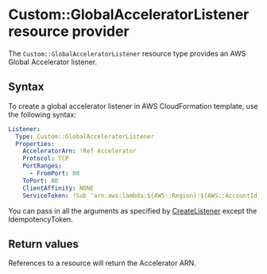 # Custom::GlobalAcceleratorListener resource provider
The `Custom::GlobalAcceleratorListener` resource type provides an AWS Global Accelerator listener.

## Syntax
To create a global accelerator listener in AWS CloudFormation template, use the following syntax:

```yaml
Listener:
  Type: Custom::GlobalAcceleratorListener
  Properties:
    AcceleratorArn: !Ref Accelerator
    Protocol: TCP
    PortRanges:
      - FromPort: 80
	ToPort: 80
    ClientAffinity: NONE
    ServiceToken: !Sub 'arn:aws:lambda:${AWS::Region}:${AWS::AccountId}:function:cfn-global-accelerator-provider'
```

You can pass in all the arguments as specified by [CreateListener](https://docs.aws.amazon.com/global-accelerator/latest/api/API_CreateListener.html) except the IdempotencyToken.

## Return values
References to a resource will return the Accelerator ARN.
